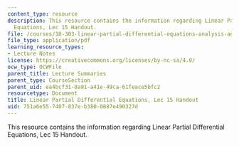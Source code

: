 ```yaml
---
content_type: resource
description: This resource contains the information regarding Linear Partial Differential
  Equations, Lec 15 Handout.
file: /courses/18-303-linear-partial-differential-equations-analysis-and-numerics-fall-2014/751a6e557407837eb3800887e490327d_MIT18_303F14_reciprocity.pdf
file_type: application/pdf
learning_resource_types:
- Lecture Notes
license: https://creativecommons.org/licenses/by-nc-sa/4.0/
ocw_type: OCWFile
parent_title: Lecture Summaries
parent_type: CourseSection
parent_uid: ea4bcf31-0a91-a41e-49ca-61feace5bfc2
resourcetype: Document
title: Linear Partial Differential Equations, Lec 15 Handout
uid: 751a6e55-7407-837e-b380-0887e490327d
---
```

This resource contains the information regarding Linear Partial Differential Equations, Lec 15 Handout.